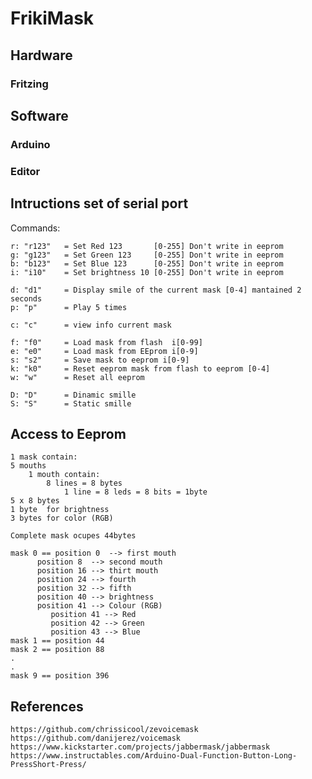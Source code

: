 # FrikiMask

## Hardware

### Fritzing

## Software

### Arduino

### Editor

## Intructions set of serial port
Commands:

	r: "r123"   = Set Red 123       [0-255] Don't write in eeprom
	g: "g123"   = Set Green 123     [0-255] Don't write in eeprom
	b: "b123"   = Set Blue 123      [0-255] Don't write in eeprom
	i: "i10"    = Set brightness 10 [0-255] Don't write in eeprom

	d: "d1"     = Display smile of the current mask [0-4] mantained 2 seconds
	p: "p"      = Play 5 times

	c: "c"      = view info current mask

	f: "f0"		= Load mask from flash  i[0-99]
	e: "e0"		= Load mask from EEprom i[0-9]
	s: "s2"		= Save mask to eeprom i[0-9]
	k: "k0" 	= Reset eeprom mask from flash to eeprom [0-4]
	w: "w"		= Reset all eeprom

	D: "D"		= Dinamic smille
	S: "S"		= Static smille


## Access to Eeprom

	1 mask contain:
	5 mouths
		1 mouth contain:
			8 lines = 8 bytes
				1 line = 8 leds = 8 bits = 1byte
	5 x 8 bytes
	1 byte  for brightness
	3 bytes for color (RGB)

	Complete mask ocupes 44bytes

	mask 0 == position 0  --> first mouth
		  position 8  --> second mouth
		  position 16 --> thirt mouth
		  position 24 --> fourth
		  position 32 --> fifth
		  position 40 --> brightness
		  position 41 --> Colour (RGB)
		     position 41 --> Red
		     position 42 --> Green
		     position 43 --> Blue
	mask 1 == position 44
	mask 2 == position 88
	.
	.
	mask 9 == position 396

## References

	https://github.com/chrissicool/zevoicemask
	https://github.com/danijerez/voicemask
	https://www.kickstarter.com/projects/jabbermask/jabbermask
	https://www.instructables.com/Arduino-Dual-Function-Button-Long-PressShort-Press/
